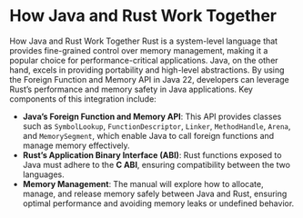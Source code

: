 # How Java and Rust Work Together

How Java and Rust Work Together
Rust is a system-level language that provides fine-grained control over memory management, making it a popular choice for performance-critical applications. Java, on the other hand, excels in providing portability and high-level abstractions. By using the Foreign Function and Memory API in Java 22, developers can leverage Rust’s performance and memory safety in Java applications.
Key components of this integration include:
- **Java’s Foreign Function and Memory API**: This API provides classes such as `SymbolLookup`, `FunctionDescriptor`, `Linker`, `MethodHandle`, `Arena`, and `MemorySegment`, which enable Java to call foreign functions and manage memory effectively.
- **Rust’s Application Binary Interface (ABI)**: Rust functions exposed to Java must adhere to the **C ABI**, ensuring compatibility between the two languages.
- **Memory Management**: The manual will explore how to allocate, manage, and release memory safely between Java and Rust, ensuring optimal performance and avoiding memory leaks or undefined behavior.

